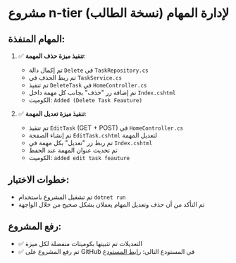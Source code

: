 # مشروع n-tier لإدارة المهام (نسخة الطالب)

## المهام المنفذة:

1. ✅ **تنفيذ ميزة حذف المهمة**:
   - تم إكمال دالة `Delete` في `TaskRepository.cs`
   - تم ربط الحذف في `TaskService.cs`
   - تم تنفيذ `DeleteTask` في `HomeController.cs`
   - تم إضافة زر "حذف" بجانب كل مهمة داخل `Index.cshtml`
   - الكوميت: `Added (Delete Task Feauture)`

2. ✅ **تنفيذ ميزة تعديل المهمة**:
   - تم تنفيذ `EditTask` (GET + POST) في `HomeController.cs`
   - تم إنشاء الصفحة `EditTask.cshtml` لتعديل المهمة
   - تم ربط زر "تعديل" بكل مهمة في `Index.cshtml`
   - تم تحديث عنوان المهمة عند الحفظ
   - الكوميت: `added edit task feauture`

## خطوات الاختبار:
- تم تشغيل المشروع باستخدام `dotnet run`
- تم التأكد من أن حذف وتعديل المهام يعملان بشكل صحيح من خلال الواجهة

## رفع المشروع:
- ✅ التعديلات تم تثبيتها بكوميتات منفصلة لكل ميزة
- ✅ تم رفع المشروع على GitHub في المستودع التالي:
  [رابط المستودع](https://github.com/Abdulrahman-haytham/ToDoSolution_SV)

